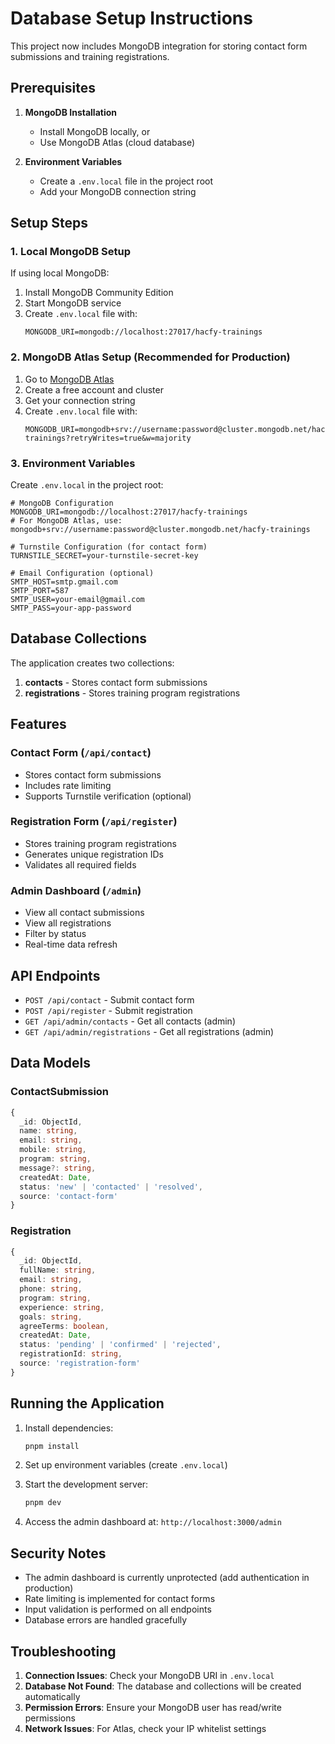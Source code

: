 # Database Setup Instructions

This project now includes MongoDB integration for storing contact form submissions and training registrations.

## Prerequisites

1. **MongoDB Installation**
   - Install MongoDB locally, or
   - Use MongoDB Atlas (cloud database)

2. **Environment Variables**
   - Create a `.env.local` file in the project root
   - Add your MongoDB connection string

## Setup Steps

### 1. Local MongoDB Setup

If using local MongoDB:

1. Install MongoDB Community Edition
2. Start MongoDB service
3. Create `.env.local` file with:
   ```
   MONGODB_URI=mongodb://localhost:27017/hacfy-trainings
   ```

### 2. MongoDB Atlas Setup (Recommended for Production)

1. Go to [MongoDB Atlas](https://www.mongodb.com/atlas)
2. Create a free account and cluster
3. Get your connection string
4. Create `.env.local` file with:
   ```
   MONGODB_URI=mongodb+srv://username:password@cluster.mongodb.net/hacfy-trainings?retryWrites=true&w=majority
   ```

### 3. Environment Variables

Create `.env.local` in the project root:

```env
# MongoDB Configuration
MONGODB_URI=mongodb://localhost:27017/hacfy-trainings
# For MongoDB Atlas, use: mongodb+srv://username:password@cluster.mongodb.net/hacfy-trainings

# Turnstile Configuration (for contact form)
TURNSTILE_SECRET=your-turnstile-secret-key

# Email Configuration (optional)
SMTP_HOST=smtp.gmail.com
SMTP_PORT=587
SMTP_USER=your-email@gmail.com
SMTP_PASS=your-app-password
```

## Database Collections

The application creates two collections:

1. **contacts** - Stores contact form submissions
2. **registrations** - Stores training program registrations

## Features

### Contact Form (`/api/contact`)
- Stores contact form submissions
- Includes rate limiting
- Supports Turnstile verification (optional)

### Registration Form (`/api/register`)
- Stores training program registrations
- Generates unique registration IDs
- Validates all required fields

### Admin Dashboard (`/admin`)
- View all contact submissions
- View all registrations
- Filter by status
- Real-time data refresh

## API Endpoints

- `POST /api/contact` - Submit contact form
- `POST /api/register` - Submit registration
- `GET /api/admin/contacts` - Get all contacts (admin)
- `GET /api/admin/registrations` - Get all registrations (admin)

## Data Models

### ContactSubmission
```typescript
{
  _id: ObjectId,
  name: string,
  email: string,
  mobile: string,
  program: string,
  message?: string,
  createdAt: Date,
  status: 'new' | 'contacted' | 'resolved',
  source: 'contact-form'
}
```

### Registration
```typescript
{
  _id: ObjectId,
  fullName: string,
  email: string,
  phone: string,
  program: string,
  experience: string,
  goals: string,
  agreeTerms: boolean,
  createdAt: Date,
  status: 'pending' | 'confirmed' | 'rejected',
  registrationId: string,
  source: 'registration-form'
}
```

## Running the Application

1. Install dependencies:
   ```bash
   pnpm install
   ```

2. Set up environment variables (create `.env.local`)

3. Start the development server:
   ```bash
   pnpm dev
   ```

4. Access the admin dashboard at: `http://localhost:3000/admin`

## Security Notes

- The admin dashboard is currently unprotected (add authentication in production)
- Rate limiting is implemented for contact forms
- Input validation is performed on all endpoints
- Database errors are handled gracefully

## Troubleshooting

1. **Connection Issues**: Check your MongoDB URI in `.env.local`
2. **Database Not Found**: The database and collections will be created automatically
3. **Permission Errors**: Ensure your MongoDB user has read/write permissions
4. **Network Issues**: For Atlas, check your IP whitelist settings
